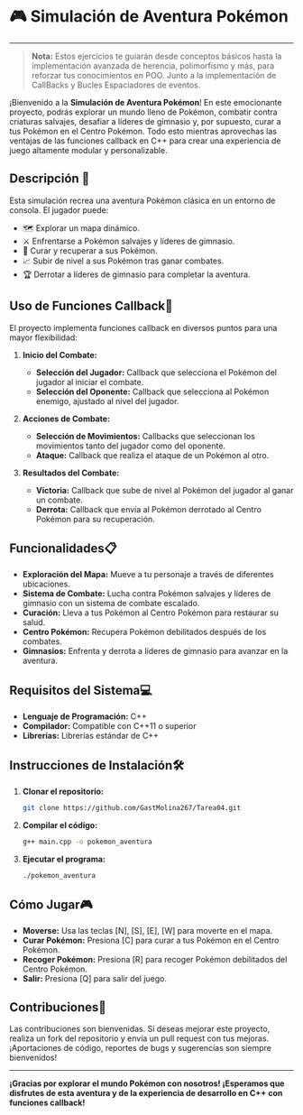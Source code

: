# 🎮 Simulación de Aventura Pokémon
---

> **Nota:** Estos ejercicios te guiarán desde conceptos básicos hasta la implementación avanzada de herencia, polimorfismo y más, para reforzar tus conocimientos en POO. Junto a la implementación de CallBacks y Bucles Espaciadores de eventos.

¡Bienvenido a la **Simulación de Aventura Pokémon**! En este emocionante proyecto, podrás explorar un mundo lleno de Pokémon, combatir contra criaturas salvajes, desafiar a líderes de gimnasio y, por supuesto, curar a tus Pokémon en el Centro Pokémon. Todo esto mientras aprovechas las ventajas de las funciones callback en C++ para crear una experiencia de juego altamente modular y personalizable.

## Descripción 🚀

Esta simulación recrea una aventura Pokémon clásica en un entorno de consola. El jugador puede:
- 🗺️ Explorar un mapa dinámico.
- ⚔️ Enfrentarse a Pokémon salvajes y líderes de gimnasio.
- 🏥 Curar y recuperar a sus Pokémon.
- 📈 Subir de nivel a sus Pokémon tras ganar combates.
- 🏆 Derrotar a líderes de gimnasio para completar la aventura.

## Uso de Funciones Callback🔧 

El proyecto implementa funciones callback en diversos puntos para una mayor flexibilidad:

1. **Inicio del Combate:**
   - **Selección del Jugador:** Callback que selecciona el Pokémon del jugador al iniciar el combate.
   - **Selección del Oponente:** Callback que selecciona al Pokémon enemigo, ajustado al nivel del jugador.

2. **Acciones de Combate:**
   - **Selección de Movimientos:** Callbacks que seleccionan los movimientos tanto del jugador como del oponente.
   - **Ataque:** Callback que realiza el ataque de un Pokémon al otro.

3. **Resultados del Combate:**
   - **Victoria:** Callback que sube de nivel al Pokémon del jugador al ganar un combate.
   - **Derrota:** Callback que envía al Pokémon derrotado al Centro Pokémon para su recuperación.

## Funcionalidades📋 

- **Exploración del Mapa:** Mueve a tu personaje a través de diferentes ubicaciones.
- **Sistema de Combate:** Lucha contra Pokémon salvajes y líderes de gimnasio con un sistema de combate escalado.
- **Curación:** Lleva a tus Pokémon al Centro Pokémon para restaurar su salud.
- **Centro Pokémon:** Recupera Pokémon debilitados después de los combates.
- **Gimnasios:** Enfrenta y derrota a líderes de gimnasio para avanzar en la aventura.

## Requisitos del Sistema💻 

- **Lenguaje de Programación:** C++
- **Compilador:** Compatible con C++11 o superior
- **Librerías:** Librerías estándar de C++

## Instrucciones de Instalación🛠️ 

1. **Clonar el repositorio:**
   ```bash
   git clone https://github.com/GastMolina267/Tarea04.git
2. **Compilar el código:**
    ```bash
    g++ main.cpp -o pokemon_aventura
3. **Ejecutar el programa:**
    ```bash
    ./pokemon_aventura

## Cómo Jugar🎮 
- **Moverse:** Usa las teclas [N], [S], [E], [W] para moverte en el mapa.
- **Curar Pokémon:** Presiona [C] para curar a tus Pokémon en el Centro Pokémon.
- **Recoger Pokémon:** Presiona [R] para recoger Pokémon debilitados del Centro Pokémon.
- **Salir:** Presiona [Q] para salir del juego.

## Contribuciones🤝 
Las contribuciones son bienvenidas. Si deseas mejorar este proyecto, realiza un fork del repositorio y envía un pull request con tus mejoras. ¡Aportaciones de código, reportes de bugs y sugerencias son siempre bienvenidos!

---
**¡Gracias por explorar el mundo Pokémon con nosotros! ¡Esperamos que disfrutes de esta aventura y de la experiencia de desarrollo en C++ con funciones callback!**